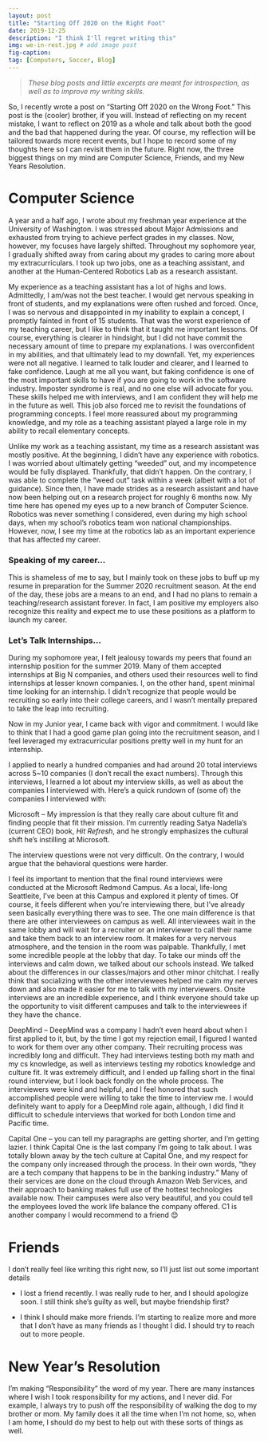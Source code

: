 ```yaml
---
layout: post
title: "Starting Off 2020 on the Right Foot"
date: 2019-12-25
description: "I think I'll regret writing this"
img: we-in-rest.jpg # add image post
fig-caption:
tag: [Computers, Soccer, Blog]
---
```


> *These blog posts and little excerpts are meant for introspection, as well as to improve my writing skills.*

So, I recently wrote a post on “Starting Off 2020 on the Wrong Foot.” This post is the (cooler) brother, if you will. Instead of reflecting on my recent mistake, I want to reflect on 2019 as a whole and talk about both the good and the bad that happened during the year. Of course, my reflection will be tailored towards more recent events, but I hope to record some of my thoughts here so I can revisit them in the future. Right now, the three biggest things on my mind are Computer Science, Friends, and my New Years Resolution. 
# Computer Science 
A year and a half ago, I wrote about my freshman year experience at the University of Washington. I was stressed about Major Admissions and exhausted from trying to achieve perfect grades in my classes. Now, however, my focuses have largely shifted. Throughout my sophomore year, I gradually shifted away from caring about my grades to caring more about my extracurriculars. I took up two jobs, one as a teaching assistant, and another at the Human-Centered Robotics Lab as a research assistant. 

My experience as a teaching assistant has a lot of highs and lows. Admittedly, I am/was not the best teacher. I would get nervous speaking in front of students, and my explanations were often rushed and forced. Once, I was so nervous and disappointed in my inability to explain a concept, I promptly fainted in front of 15 students. That was the worst experience of my teaching career, but I like to think that it taught me important lessons. Of course, everything is clearer in hindsight, but I did not have commit the necessary amount of time to prepare my explanations. I was overconfident in my abilities, and that ultimately lead to my downfall. Yet, my experiences were not all negative. I learned to talk louder and clearer, and I learned to fake confidence. Laugh at me all you want, but faking confidence is one of the most important skills to have if you are going to work in the software industry. Imposter syndrome is real, and no one else will advocate for you. These skills helped me with interviews, and I am confident they will help me in the future as well. This job also forced me to revisit the foundations of programming concepts. I feel more reassured about my programming knowledge, and my role as a teaching assistant played a large role in my ability to recall elementary concepts. 

Unlike my work as a teaching assistant, my time as a research assistant was mostly positive. At the beginning, I didn’t have any experience with robotics. I was worried about ultimately getting “weeded” out, and my incompetence would be fully displayed. Thankfully, that didn’t happen. On the contrary, I was able to complete the “weed out” task within a week (albeit with a lot of guidance). Since then, I have made strides as a research assistant and have now been helping out on a research project for roughly 6 months now. My time here has opened my eyes up to a new branch of Computer Science. Robotics was never something I considered, even during my high school days, when my school’s robotics team won national championships.  However, now, I see my time at the robotics lab as an important experience that has affected my career. 

### Speaking of my career… 

This is shameless of me to say, but I mainly took on these jobs to buff up my resume in preparation for the Summer 2020 recruitment season. At the end of the day, these jobs are a means to an end, and I had no plans to remain a teaching/research assistant forever. In fact, I am positive my employers also recognize this reality and expect me to use these positions as a platform to launch my career. 

### Let’s Talk Internships…

During my sophomore year, I felt jealousy towards my peers that found an internship position for the summer 2019. Many of them accepted internships at Big N companies, and others used their resources well to find internships at lesser known companies. I, on the other hand, spent minimal time looking for an internship. I didn’t recognize that people would be recruiting so early into their college careers, and I wasn’t mentally prepared to take the leap into recruiting. 

Now in my Junior year, I came back with vigor and commitment. I would like to think that I had a good game plan going into the recruitment season, and I feel leveraged my extracurricular positions pretty well in my hunt for an internship. 

I applied to nearly a hundred companies and had around 20 total interviews across 5~10 companies (I don’t recall the exact numbers). Through this interviews, I learned a lot about my interview skills, as well as about the companies I interviewed with. Here’s a quick rundown of (some of) the companies I interviewed with: 

Microsoft – My impression is that they really care about culture fit and finding people that fit their mission. I’m currently reading Satya Nadella’s (current CEO) book, _Hit Refresh_, and he strongly emphasizes the cultural shift he’s instilling at Microsoft. 

The interview questions were not very difficult. On the contrary, I would argue that the behavioral questions were harder. 

I feel its important to mention that the final round interviews were conducted at the Microsoft Redmond Campus. As a local, life-long Seattleite, I’ve been at this Campus and explored it plenty of times. Of course, it feels different when you’re interviewing there, but I’ve already seen basically everything there was to see. The one main difference is that there are other interviewees on campus as well. All interviewees wait in the same lobby and will wait for a recruiter or an interviewer to call their name and take them back to an interview room. It makes for a very nervous atmosphere, and the tension in the room was palpable. Thankfully, I met some incredible people at the lobby that day. To take our minds off the interviews and calm down, we talked about our schools instead. We talked about the differences in our classes/majors and other minor chitchat. I really think that socializing with the other interviewees helped me calm my nerves down and also made it easier for me to talk with my interviewers. Onsite interviews are an incredible experience, and I think everyone should take up the opportunity to visit different campuses and talk to the interviewees if they have the chance.

DeepMind – DeepMind was a company I hadn’t even heard about when I first applied to it, but, by the time I got my rejection email, I figured I wanted to work for them over any other company. Their recruiting process was incredibly long and difficult. They had interviews testing both my math and my cs knowledge, as well as interviews testing my robotics knowledge and culture fit. It was extremely difficult, and I ended up falling short in the final round interview, but I look back fondly on the whole process. The interviewers were kind and helpful, and I feel honored that such accomplished people were willing to take the time to interview me. I would definitely want to apply for a DeepMind role again, although, I did find it difficult to schedule interviews that worked for both London time and Pacific time. 

Capital One – you can tell my paragraphs are getting shorter, and I’m getting lazier. I think Capital One is the last company I’m going to talk about. I was totally blown away by the tech culture at Capital One, and my respect for the company only increased through the process. In their own words, “they are a tech company that happens to be in the banking industry.” Many of their services are done on the cloud through Amazon Web Services, and their approach to banking makes full use of the hottest technologies available now. Their campuses were also very beautiful, and you could tell the employees loved the work life balance the company offered. C1 is another company I would recommend to a friend 😊

# Friends 

I don’t really feel like writing this right now, so I’ll just list out some important details 

-	I lost a friend recently. I was really rude to her, and I should apologize soon. I still think she’s guilty as well, but maybe friendship first?

-	I think I should make more friends. I’m starting to realize more and more that I don’t have as many friends as I thought I did. I should try to reach out to more people. 

# New Year’s Resolution 

I’m making “Responsibility” the word of my year. There are many instances where I wish I took responsibility for my actions, and I never did. For example, I always try to push off the responsibility of walking the dog to my brother or mom. My family does it all the time when I’m not home, so, when I am home, I should do my best to help out with these sorts of things as well. 
